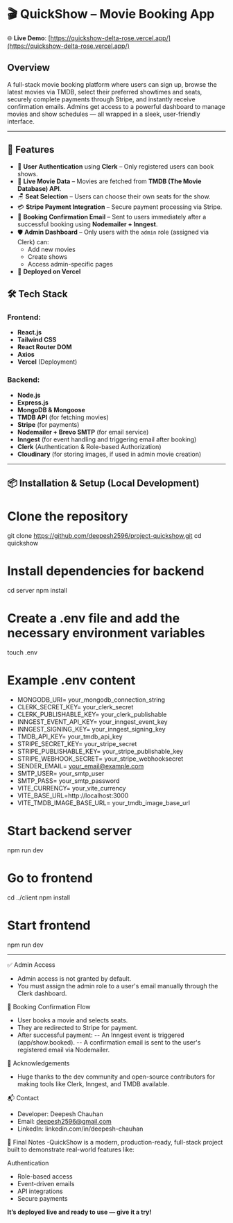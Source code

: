 # 🎬 QuickShow – Movie Booking App
🌐 **Live Demo**: [https://quickshow-delta-rose.vercel.app/](https://quickshow-delta-rose.vercel.app/)

## Overview
A full-stack movie booking platform where users can sign up, browse the latest movies via TMDB, select their preferred showtimes and seats, securely complete payments through Stripe, and instantly receive confirmation emails. Admins get access to a powerful dashboard to manage movies and show schedules — all wrapped in a sleek, user-friendly interface.

---

## 📌 Features

- 🔐 **User Authentication** using **Clerk** – Only registered users can book shows.
- 🎥 **Live Movie Data** – Movies are fetched from **TMDB (The Movie Database) API**.
- 🪑 **Seat Selection** – Users can choose their own seats for the show.
- 💳 **Stripe Payment Integration** – Secure payment processing via Stripe.
- 📧 **Booking Confirmation Email** – Sent to users immediately after a successful booking using **Nodemailer + Inngest**.
- 🛡️ **Admin Dashboard** – Only users with the `admin` role (assigned via Clerk) can:
  - Add new movies
  - Create shows
  - Access admin-specific pages
- 🚀 **Deployed on Vercel**

## 🛠️ Tech Stack

### Frontend:
- **React.js**
- **Tailwind CSS**
- **React Router DOM**
- **Axios**
- **Vercel** (Deployment)

### Backend:
- **Node.js**
- **Express.js**
- **MongoDB & Mongoose**
- **TMDB API** (for fetching movies)
- **Stripe** (for payments)
- **Nodemailer + Brevo SMTP** (for email service)
- **Inngest** (for event handling and triggering email after booking)
- **Clerk** (Authentication & Role-based Authorization)
- **Cloudinary** (for storing images, if used in admin movie creation)

---


## 📦 Installation & Setup (Local Development)

# Clone the repository
git clone https://github.com/deepesh2596/project-quickshow.git
cd quickshow

# Install dependencies for backend
cd server
npm install

# Create a .env file and add the necessary environment variables
touch .env

# Example .env content

- MONGODB_URI= your_mongodb_connection_string
- CLERK_SECRET_KEY= your_clerk_secret
- CLERK_PUBLISHABLE_KEY= your_clerk_publishable
- INNGEST_EVENT_API_KEY= your_inngest_event_key
- INNGEST_SIGNING_KEY= your_inngest_signing_key
- TMDB_API_KEY= your_tmdb_api_key
- STRIPE_SECRET_KEY= your_stripe_secret
- STRIPE_PUBLISHABLE_KEY= your_stripe_publishable_key
- STRIPE_WEBHOOK_SECRET= your_stripe_webhooksecret
- SENDER_EMAIL= your_email@example.com
- SMTP_USER= your_smtp_user
- SMTP_PASS= your_smtp_password
- VITE_CURRENCY= your_vite_currency
- VITE_BASE_URL=http://localhost:3000
- VITE_TMDB_IMAGE_BASE_URL= your_tmdb_image_base_url


# Start backend server
npm run dev

# Go to frontend
cd ../client
npm install

# Start frontend
npm run dev

---

✅ Admin Access
- Admin access is not granted by default.
- You must assign the admin role to a user's email manually through the Clerk dashboard.

📩 Booking Confirmation Flow
- User books a movie and selects seats.
- They are redirected to Stripe for payment.
- After successful payment:
-- An Inngest event is triggered (app/show.booked).
-- A confirmation email is sent to the user's registered email via Nodemailer.

🙌 Acknowledgements
- Huge thanks to the dev community and open-source contributors for making tools like Clerk, Inngest, and TMDB available.

📬 Contact
- Developer: Deepesh Chauhan
- Email: deepesh2596@gmail.com
- LinkedIn: linkedin.com/in/deepesh-chauhan

🏁 Final Notes
-QuickShow is a modern, production-ready, full-stack project built to demonstrate real-world features like:

Authentication
- Role-based access
- Event-driven emails
- API integrations
- Secure payments

**It’s deployed live and ready to use — give it a try!**


